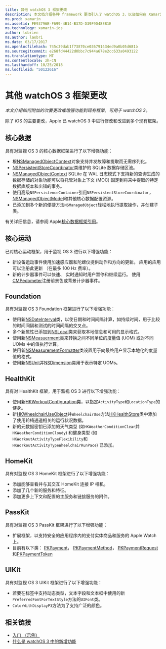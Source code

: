 ```yaml
---
title: 其他 watchOS 3 框架更改
description: 本文档介绍各种 framework 更改引入了 watchOS 3，以及如何在 Xamarin 中使用它们。 讨论了核心数据、 Core 运动、 Foundation、 HealthKit、 HomeKit、 PassKit 和 UIKit。
ms.prod: xamarin
ms.assetid: FE93796E-F699-4B14-B37D-D39F9D48E81E
ms.technology: xamarin-ios
author: lobrien
ms.author: laobri
ms.date: 03/17/2017
ms.openlocfilehash: 745c39dab1f73870ce036791434ed9a0b05d681b
ms.sourcegitcommit: e268fd44422d0bbc7c944a678e2cc633a0493122
ms.translationtype: MT
ms.contentlocale: zh-CN
ms.lasthandoff: 10/25/2018
ms.locfileid: "50122616"
---
```

# <a name="additional-watchos-3-frameworks-changes"></a>其他 watchOS 3 框架更改

_本文介绍如何附加的次要更改或增强功能到现有框架，可用于 watchOS 3。_

除了 iOS 的主要更改，Apple 已 watchOS 3 中进行修改和改进到多个现有框架。


## <a name="core-data"></a>核心数据

具有对监视 OS 3 的核心数据框架进行了以下增强功能：

- 根[NSManagedObjectContext](https://developer.apple.com/reference/coredata/nsmanagedobjectcontext)对象支持并发故障和提取而无需序列化。
- [NSPersistentStoreCoordinator](https://developer.apple.com/reference/coredata/nspersistentstorecoordinator)类维护的 SQLite 数据存储区池。
- [NSManagedObjectContext](https://developer.apple.com/reference/coredata/nsmanagedobjectcontext) SQLite 在 WAL 日志模式下支持新的查询生成的数据存储的对象功能可以将托管对象上下文 (MOC) 固定到将来中提取的特定数据库版本和出错的事务。
- 使用高级`NSPersistenceContainer`引用`NSPersistentStoreCoordinator`， [NSManagedObjectModel](https://developer.apple.com/reference/coredata/nsmanagedobjectmodel)和其他核心数据配置资源。
- 已添加到多个新的便捷方法`NSManagedObject`轻松地执行提取操作，并创建子类。

有关详细信息，请参阅 Apple[核心数据框架引用](https://developer.apple.com/reference/coredata)。


## <a name="core-motion"></a>核心运动

已对核心运动框架，用于监视 OS 3 进行以下增强功能：

- 新设备运动事件使用加速感应器和陀螺仪提供动作和方向的更新。 应用的应用可以注册此更新 （在最多 100 Hz 费率）。
- 新的计步器事件可以快速、 实时通知时用户暂停和继续运行。 使用[CMPedometer](https://developer.apple.com/reference/coremotion/cmpedometer)注册前景色或背景计步器事件。


## <a name="foundation"></a>Foundation

具有对监视 OS 3 Foundation 框架进行了以下增强功能：

- 使用新[NSDateInterval](https://developer.apple.com/reference/foundation/nsdateinterval)类，以使日期和时间间隔计算，如持续时间，用于比较的时间间隔和测试的时间间隔的交叉点。
- 多个新属性已添加到[NSLocal](https://developer.apple.com/reference/foundation/nslocale)类来获取本地信息和可用的显示格式。
- 使用新[NSMeasuerment](https://developer.apple.com/reference/foundation/nsmeasurement)类来转换之间不同单位的度量值 (UOM) 或对不同 UOMs 中的值执行计算。
- 使用新[NSMeasurementFormatter](https://developer.apple.com/reference/foundation/nsmeasurementformatter)类设置用于向最终用户显示本地化的度量值的格式。
- 使用新[NSUnit](https://developer.apple.com/reference/foundation/nsunit)并[NSDimension](https://developer.apple.com/reference/foundation/nsdimension)类用于表示特定 UOMs。


## <a name="healthkit"></a>HealthKit

具有对 HealthKit 框架，用于监视 OS 3 进行以下增强功能：

- 使用新[HKWorkoutConfiguration](https://developer.apple.com/reference/healthkit/hkworkoutconfiguration)类，以指定`ActivityType`和`LocationType`的健身。
- 新[HKWheelchairUseObject](https://developer.apple.com/reference/healthkit/hkwheelchairuseobject)并`WheelchairUse`方法[HKHealthStore](https://developer.apple.com/reference/healthkit/hkhealthstore)类中添加了使用轮椅通道相关的运行状况数据。
- 新的元数据密钥已添加的天气类型 (如`HKWeatherConditionClear`并`HKWeatherConditionCloudy`) 和健身类型 (如`HKWorkoutActivityTypeFlexibility`和`HKWorkoutActivityTypeWheelchairRunPace`) 已添加。


## <a name="homekit"></a>HomeKit

具有对监视 OS 3 HomeKit 框架进行了以下增强功能：

- 添加能够查看并与其交互 HomeKit 连接 IP 相机。
- 添加了几个新的服务和特征。
- 添加更多上下文和配置的主服务和链接服务的附件。


## <a name="passkit"></a>PassKit

具有对监视 OS 3 PassKit 框架进行了以下增强功能：

- 扩展框架，以支持安全的应用程序内的支付实体商品和服务的 Apple Watch 上。
- 目前有以下类： [PKPayment](https://developer.apple.com/reference/passkit/pkpayment)， [PKPaymentMethod](https://developer.apple.com/reference/passkit/pkpaymentmethod)， [PKPaymentRequest](https://developer.apple.com/reference/passkit/pkpaymentrequest)和[PKPaymentToken](https://developer.apple.com/reference/passkit/pkpaymenttoken)


## <a name="uikit"></a>UIKit

具有对监视 OS 3 UIKit 框架进行了以下增强功能：

- 若要在标签中支持动态类型，文本字段和文本框中使用的新`PreferredFontForTextStyle`方法的`UIFont`类。
- `ColorWithDisplayP3`方法为了支持广泛的颜色。


## <a name="related-links"></a>相关链接

- [入门 （示例）](https://developer.xamarin.com/samples/monotouch/WatchKit/)
- [什么是 watchOS 3 中的新增功能](https://developer.apple.com/library/prerelease/content/releasenotes/General/WhatsNewInwatchOS/Articles/watchOS3.html#//apple_ref/doc/uid/TP40017085-SW1)
